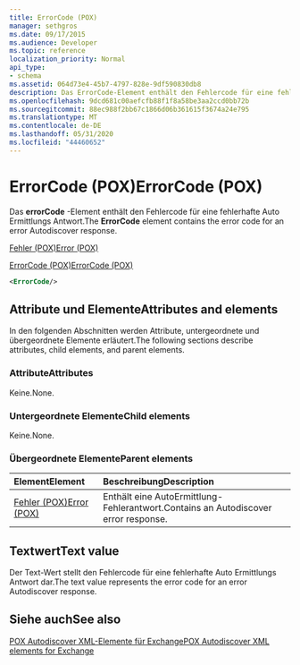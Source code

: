 ```yaml
---
title: ErrorCode (POX)
manager: sethgros
ms.date: 09/17/2015
ms.audience: Developer
ms.topic: reference
localization_priority: Normal
api_type:
- schema
ms.assetid: 064d73e4-45b7-4797-828e-9df590830db8
description: Das ErrorCode-Element enthält den Fehlercode für eine fehlerhafte Auto Ermittlungs Antwort.
ms.openlocfilehash: 9dcd681c00aefcfb88f1f8a58be3aa2ccd0bb72b
ms.sourcegitcommit: 88ec988f2bb67c1866d06b361615f3674a24e795
ms.translationtype: MT
ms.contentlocale: de-DE
ms.lasthandoff: 05/31/2020
ms.locfileid: "44460652"
---
```

# <a name="errorcode-pox"></a><span data-ttu-id="47c1a-103">ErrorCode (POX)</span><span class="sxs-lookup"><span data-stu-id="47c1a-103">ErrorCode (POX)</span></span>

<span data-ttu-id="47c1a-104">Das **errorCode** -Element enthält den Fehlercode für eine fehlerhafte Auto Ermittlungs Antwort.</span><span class="sxs-lookup"><span data-stu-id="47c1a-104">The **ErrorCode** element contains the error code for an error Autodiscover response.</span></span> 
  
[<span data-ttu-id="47c1a-105">Fehler (POX)</span><span class="sxs-lookup"><span data-stu-id="47c1a-105">Error (POX)</span></span>](error-pox.md)
  
[<span data-ttu-id="47c1a-106">ErrorCode (POX)</span><span class="sxs-lookup"><span data-stu-id="47c1a-106">ErrorCode (POX)</span></span>](errorcode-pox.md)
  
```xml
<ErrorCode/>
```

## <a name="attributes-and-elements"></a><span data-ttu-id="47c1a-107">Attribute und Elemente</span><span class="sxs-lookup"><span data-stu-id="47c1a-107">Attributes and elements</span></span>

<span data-ttu-id="47c1a-108">In den folgenden Abschnitten werden Attribute, untergeordnete und übergeordnete Elemente erläutert.</span><span class="sxs-lookup"><span data-stu-id="47c1a-108">The following sections describe attributes, child elements, and parent elements.</span></span>
  
### <a name="attributes"></a><span data-ttu-id="47c1a-109">Attribute</span><span class="sxs-lookup"><span data-stu-id="47c1a-109">Attributes</span></span>

<span data-ttu-id="47c1a-110">Keine.</span><span class="sxs-lookup"><span data-stu-id="47c1a-110">None.</span></span>
  
### <a name="child-elements"></a><span data-ttu-id="47c1a-111">Untergeordnete Elemente</span><span class="sxs-lookup"><span data-stu-id="47c1a-111">Child elements</span></span>

<span data-ttu-id="47c1a-112">Keine.</span><span class="sxs-lookup"><span data-stu-id="47c1a-112">None.</span></span>
  
### <a name="parent-elements"></a><span data-ttu-id="47c1a-113">Übergeordnete Elemente</span><span class="sxs-lookup"><span data-stu-id="47c1a-113">Parent elements</span></span>

|<span data-ttu-id="47c1a-114">**Element**</span><span class="sxs-lookup"><span data-stu-id="47c1a-114">**Element**</span></span>|<span data-ttu-id="47c1a-115">**Beschreibung**</span><span class="sxs-lookup"><span data-stu-id="47c1a-115">**Description**</span></span>|
|:-----|:-----|
|[<span data-ttu-id="47c1a-116">Fehler (POX)</span><span class="sxs-lookup"><span data-stu-id="47c1a-116">Error (POX)</span></span>](error-pox.md) <br/> |<span data-ttu-id="47c1a-117">Enthält eine AutoErmittlung-Fehlerantwort.</span><span class="sxs-lookup"><span data-stu-id="47c1a-117">Contains an Autodiscover error response.</span></span>  <br/> |
   
## <a name="text-value"></a><span data-ttu-id="47c1a-118">Textwert</span><span class="sxs-lookup"><span data-stu-id="47c1a-118">Text value</span></span>

<span data-ttu-id="47c1a-119">Der Text-Wert stellt den Fehlercode für eine fehlerhafte Auto Ermittlungs Antwort dar.</span><span class="sxs-lookup"><span data-stu-id="47c1a-119">The text value represents the error code for an error Autodiscover response.</span></span>
  
## <a name="see-also"></a><span data-ttu-id="47c1a-120">Siehe auch</span><span class="sxs-lookup"><span data-stu-id="47c1a-120">See also</span></span>



[<span data-ttu-id="47c1a-121">POX Autodiscover XML-Elemente für Exchange</span><span class="sxs-lookup"><span data-stu-id="47c1a-121">POX Autodiscover XML elements for Exchange</span></span>](pox-autodiscover-xml-elements-for-exchange.md)

